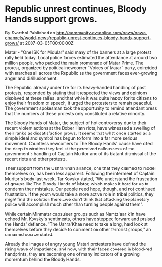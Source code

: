 # Republic unrest continues, Bloody Hands support grows.
By Svarthol
Published on http://community.eveonline.com/news/news-channels/world-news/republic-unrest-continues-bloody-hands-support-grows/ at 2007-03-05T00:00:00Z

Matar - "One ISK for Midular" said many of the banners at a large protest rally held today. Local police forces estimated the attendance at around two million people, who packed the main promenade of Matar Prime. The protest, organized by political newcomer "Voices of Matar" party, coincided with marches all across the Republic as the government faces ever-growing anger and disillusionment.  
  
The Republic, already under fire for its heavy-handed handling of past protests, responded by stating that it respected the views and opinions displayed at these rallies, and that while it was quite happy for its citizens to enjoy their freedom of speech, it urged the protesters to remain peaceful. The government spokesman took the opportunity to remind attendant press that the numbers at these protests only constituted a relative minority.  
  
The Bloody Hands of Matar, the subject of hot controversy due to their recent violent actions at the Dober Harn riots, have witnessed a swelling of their ranks as dissatisfaction grows. It seems that what once started as a simple ideal and symbol has begun to form into a far more serious movement. Countless newcomers to The Bloody Hands' cause have cited the deep frustration they feel at the perceived callousness of the government's handling of Captain Muritor and of its blatant dismissal of the recent riots and other protests.  
  
Their support from the Ushra'Khan alliance, one that they claimed to model themselves on, has been less apparent. Following the interment of Captain Muritor's body last week, Tar Kovsky stated, "We understand the frustration of groups like The Bloody Hands of Matar, which makes it hard for us to condemn their mistakes. Our people need hope, though, and not continued frustration. If the youth would take a more active role in tribal politics, they might find the solution there...we don't think that attacking the planetary police will accomplish much other than turning people against them".  
  
While certain Minmatar capsuleer groups such as Namtz'aar k'in have echoed Mr. Kovsky's sentiments, others have stepped forward and praised the Hands' defiance. "The Ushra'Khan need to take a long, hard look at themselves before they decide to comment on other terrorist groups," an unnamed source stated.  
  
Already the images of angry young Matari protesters have defined the rising wave of impatience, and now, with their faces covered in blood-red handprints, they are becoming one of many indicators of a growing momentum behind the Bloody Hands.

